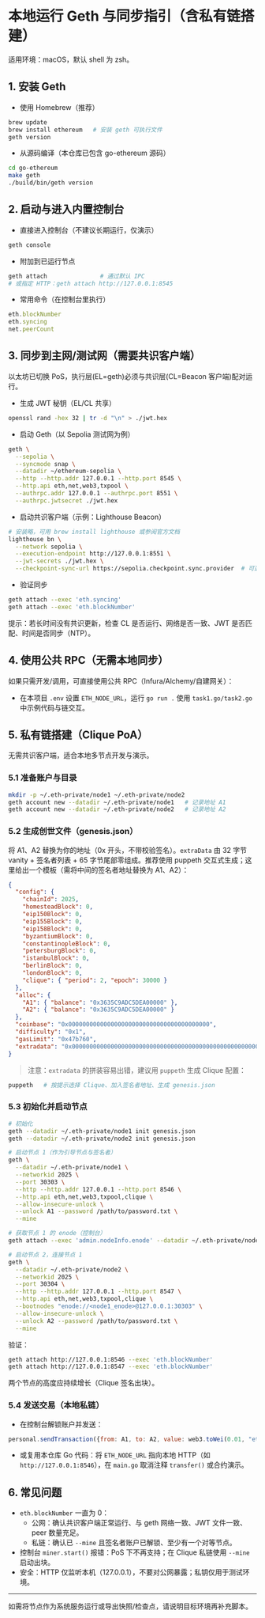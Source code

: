 # 本地运行 Geth 与同步指引（含私有链搭建）

适用环境：macOS，默认 shell 为 zsh。

## 1. 安装 Geth

- 使用 Homebrew（推荐）
```zsh
brew update
brew install ethereum   # 安装 geth 可执行文件
geth version
```
- 从源码编译（本仓库已包含 go-ethereum 源码）
```zsh
cd go-ethereum
make geth
./build/bin/geth version
```

## 2. 启动与进入内置控制台

- 直接进入控制台（不建议长期运行，仅演示）
```zsh
geth console
```
- 附加到已运行节点
```zsh
geth attach               # 通过默认 IPC
# 或指定 HTTP：geth attach http://127.0.0.1:8545
```
- 常用命令（在控制台里执行）
```javascript
eth.blockNumber
eth.syncing
net.peerCount
```

## 3. 同步到主网/测试网（需要共识客户端）
以太坊已切换 PoS，执行层(EL=geth)必须与共识层(CL=Beacon 客户端)配对运行。

- 生成 JWT 秘钥（EL/CL 共享）
```zsh
openssl rand -hex 32 | tr -d "\n" > ./jwt.hex
```
- 启动 Geth（以 Sepolia 测试网为例）
```zsh
geth \
  --sepolia \
  --syncmode snap \
  --datadir ~/ethereum-sepolia \
  --http --http.addr 127.0.0.1 --http.port 8545 \
  --http.api eth,net,web3,txpool \
  --authrpc.addr 127.0.0.1 --authrpc.port 8551 \
  --authrpc.jwtsecret ./jwt.hex
```
- 启动共识客户端（示例：Lighthouse Beacon）
```zsh
# 安装略，可用 brew install lighthouse 或参阅官方文档
lighthouse bn \
  --network sepolia \
  --execution-endpoint http://127.0.0.1:8551 \
  --jwt-secrets ./jwt.hex \
  --checkpoint-sync-url https://sepolia.checkpoint.sync.provider  # 可选，加速首次同步
```
- 验证同步
```zsh
geth attach --exec 'eth.syncing'
geth attach --exec 'eth.blockNumber'
```
提示：若长时间没有共识更新，检查 CL 是否运行、网络是否一致、JWT 是否匹配、时间是否同步（NTP）。

## 4. 使用公共 RPC（无需本地同步）
如果只需开发/调用，可直接使用公共 RPC（Infura/Alchemy/自建网关）：
- 在本项目 `.env` 设置 `ETH_NODE_URL`，运行 `go run .` 使用 `task1.go/task2.go` 中示例代码与链交互。

## 5. 私有链搭建（Clique PoA）
无需共识客户端，适合本地多节点开发与演示。

### 5.1 准备账户与目录
```zsh
mkdir -p ~/.eth-private/node1 ~/.eth-private/node2
geth account new --datadir ~/.eth-private/node1   # 记录地址 A1
geth account new --datadir ~/.eth-private/node2   # 记录地址 A2
```

### 5.2 生成创世文件（genesis.json）
将 A1、A2 替换为你的地址（0x 开头，不带校验签名）。`extraData` 由 32 字节 vanity + 签名者列表 + 65 字节尾部零组成。推荐使用 puppeth 交互式生成；这里给出一个模板（需将中间的签名者地址替换为 A1、A2）：
```json
{
  "config": {
    "chainId": 2025,
    "homesteadBlock": 0,
    "eip150Block": 0,
    "eip155Block": 0,
    "eip158Block": 0,
    "byzantiumBlock": 0,
    "constantinopleBlock": 0,
    "petersburgBlock": 0,
    "istanbulBlock": 0,
    "berlinBlock": 0,
    "londonBlock": 0,
    "clique": { "period": 2, "epoch": 30000 }
  },
  "alloc": {
    "A1": { "balance": "0x3635C9ADC5DEA00000" },
    "A2": { "balance": "0x3635C9ADC5DEA00000" }
  },
  "coinbase": "0x0000000000000000000000000000000000000000",
  "difficulty": "0x1",
  "gasLimit": "0x47b760",
  "extradata": "0x0000000000000000000000000000000000000000000000000000000000000000A1A2............................................................................................................................................................."
}
```
> 注意：`extradata` 的拼装容易出错，建议用 `puppeth` 生成 Clique 配置：
```zsh
puppeth   # 按提示选择 Clique、加入签名者地址、生成 genesis.json
```

### 5.3 初始化并启动节点
```zsh
# 初始化
geth --datadir ~/.eth-private/node1 init genesis.json
geth --datadir ~/.eth-private/node2 init genesis.json

# 启动节点 1（作为引导节点与签名者）
geth \
  --datadir ~/.eth-private/node1 \
  --networkid 2025 \
  --port 30303 \
  --http --http.addr 127.0.0.1 --http.port 8546 \
  --http.api eth,net,web3,txpool,clique \
  --allow-insecure-unlock \
  --unlock A1 --password /path/to/password.txt \
  --mine

# 获取节点 1 的 enode（控制台）
geth attach --exec 'admin.nodeInfo.enode' --datadir ~/.eth-private/node1

# 启动节点 2，连接节点 1
geth \
  --datadir ~/.eth-private/node2 \
  --networkid 2025 \
  --port 30304 \
  --http --http.addr 127.0.0.1 --http.port 8547 \
  --http.api eth,net,web3,txpool,clique \
  --bootnodes "enode://<node1_enode>@127.0.0.1:30303" \
  --allow-insecure-unlock \
  --unlock A2 --password /path/to/password.txt \
  --mine
```
验证：
```zsh
geth attach http://127.0.0.1:8546 --exec 'eth.blockNumber'
geth attach http://127.0.0.1:8547 --exec 'eth.blockNumber'
```
两个节点的高度应持续增长（Clique 签名出块）。

### 5.4 发送交易（本地私链）
- 在控制台解锁账户并发送：
```javascript
personal.sendTransaction({from: A1, to: A2, value: web3.toWei(0.01, "ether")}, "<password>")
```
- 或复用本仓库 Go 代码：将 `ETH_NODE_URL` 指向本地 HTTP（如 `http://127.0.0.1:8546`），在 `main.go` 取消注释 `transfer()` 或合约演示。

## 6. 常见问题
- `eth.blockNumber` 一直为 0：
  - 公网：确认共识客户端正常运行、与 geth 网络一致、JWT 文件一致、peer 数量充足。
  - 私链：确认已 `--mine` 且签名者账户已解锁、至少有一个对等节点。
- 控制台 `miner.start()` 报错：PoS 下不再支持；在 Clique 私链使用 `--mine` 启动出块。
- 安全：HTTP 仅监听本机（127.0.0.1），不要对公网暴露；私钥仅用于测试环境。

---
如需将节点作为系统服务运行或导出快照/检查点，请说明目标环境再补充脚本。